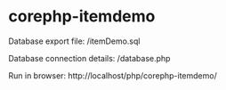# corephp-itemdemo

Database export file: /itemDemo.sql

Database connection details: /database.php 

Run in browser: http://localhost/php/corephp-itemdemo/
